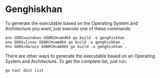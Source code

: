 # Genghiskhan

To generate the executable based on the Operating System and Architecture you want, just execute one of these commands:

```
env GOOS=windows GOARCH=amd64 go build -o genghiskhan .
env GOOS=linux GOARCH=amd64 go build -o genghiskhan .
env GOOS=darwin GOARCH=amd64 go build -o genghiskhan .
```

There are other ways to generate the executable based on an Operating System and Architecture. To get the complete list, just run:

```
go tool dist list
```